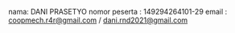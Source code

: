 nama: DANI PRASETYO
nomor peserta : 149294264101-29
email : coopmech.r4r@gmail.com / dani.rnd2021@gmail.com

